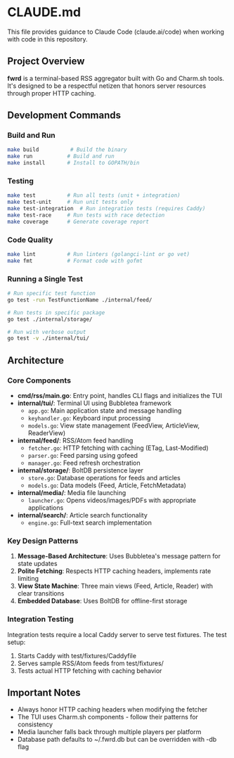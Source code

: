 # CLAUDE.md

This file provides guidance to Claude Code (claude.ai/code) when working with code in this repository.

## Project Overview

**fwrd** is a terminal-based RSS aggregator built with Go and Charm.sh tools. It's designed to be a respectful netizen that honors server resources through proper HTTP caching.

## Development Commands

### Build and Run
```bash
make build          # Build the binary
make run           # Build and run
make install       # Install to GOPATH/bin
```

### Testing
```bash
make test          # Run all tests (unit + integration)
make test-unit     # Run unit tests only
make test-integration  # Run integration tests (requires Caddy)
make test-race     # Run tests with race detection
make coverage      # Generate coverage report
```

### Code Quality
```bash
make lint          # Run linters (golangci-lint or go vet)
make fmt           # Format code with gofmt
```

### Running a Single Test
```bash
# Run specific test function
go test -run TestFunctionName ./internal/feed/

# Run tests in specific package
go test ./internal/storage/

# Run with verbose output
go test -v ./internal/tui/
```

## Architecture

### Core Components

- **cmd/rss/main.go**: Entry point, handles CLI flags and initializes the TUI
- **internal/tui/**: Terminal UI using Bubbletea framework
  - `app.go`: Main application state and message handling
  - `keyhandler.go`: Keyboard input processing
  - `models.go`: View state management (FeedView, ArticleView, ReaderView)
- **internal/feed/**: RSS/Atom feed handling
  - `fetcher.go`: HTTP fetching with caching (ETag, Last-Modified)
  - `parser.go`: Feed parsing using gofeed
  - `manager.go`: Feed refresh orchestration
- **internal/storage/**: BoltDB persistence layer
  - `store.go`: Database operations for feeds and articles
  - `models.go`: Data models (Feed, Article, FetchMetadata)
- **internal/media/**: Media file launching
  - `launcher.go`: Opens videos/images/PDFs with appropriate applications
- **internal/search/**: Article search functionality
  - `engine.go`: Full-text search implementation

### Key Design Patterns

1. **Message-Based Architecture**: Uses Bubbletea's message pattern for state updates
2. **Polite Fetching**: Respects HTTP caching headers, implements rate limiting
3. **View State Machine**: Three main views (Feed, Article, Reader) with clear transitions
4. **Embedded Database**: Uses BoltDB for offline-first storage

### Integration Testing

Integration tests require a local Caddy server to serve test fixtures. The test setup:
1. Starts Caddy with test/fixtures/Caddyfile
2. Serves sample RSS/Atom feeds from test/fixtures/
3. Tests actual HTTP fetching with caching behavior

## Important Notes

- Always honor HTTP caching headers when modifying the fetcher
- The TUI uses Charm.sh components - follow their patterns for consistency
- Media launcher falls back through multiple players per platform
- Database path defaults to ~/.fwrd.db but can be overridden with -db flag